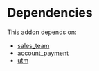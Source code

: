 # Dependencies

This addon depends on:

- [sales_team](https://github.com/bringout/oca-ocb-sale)
- [account_payment](https://github.com/bringout/oca-ocb-accounting)
- [utm](https://github.com/bringout/oca-ocb-core)
